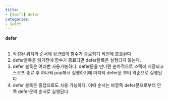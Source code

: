 ```yaml
---
title: 
- [Swift] defer
categories:
- Swift
---
```


**defer**<br>
<br>
1. 작성된 위치와 순서에 상관없이 함수가 종료되기 직전에 호출된다
2. defer블록을 읽기전에 함수가 종료되면 defer블록은 실행되지 않는다.
3. defer 블록은 여러번 사용가능하다. defer문을 만나면 순차적으로 스택에 저장되고 스코프 종료 후 하나씩 pop해서 실행하기에 마지막 defer문 부터 역순으로 실행된다
4. defer 블록은 중첩으로도 사용 가능하다. 이때 순서는 바깥쪽 defer문으로부터 안쪽 defer문의 순서로 실행된다


